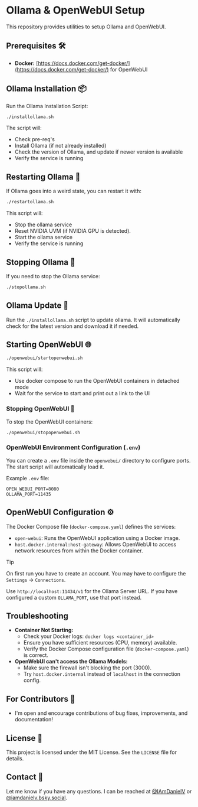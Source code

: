 # Ollama & OpenWebUI Setup

This repository provides utilities to setup Ollama and OpenWebUI.

## Prerequisites 🛠️

* **Docker:** [https://docs.docker.com/get-docker/](https://docs.docker.com/get-docker/) for OpenWebUI

## Ollama Installation 📦

Run the Ollama Installation Script:

```bash
./installollama.sh
```

The script will:

* Check pre-req's
* Install Ollama (if not already installed)
* Check the version of Ollama, and update if newer version is available
* Verify the service is running

## Restarting Ollama 🔄

If Ollama goes into a weird state, you can restart it with:

```bash
./restartollama.sh
```

This script will:

* Stop the ollama service
* Reset NVIDIA UVM (if NVIDIA GPU is detected).
* Start the ollama service
* Verify the service is running

## Stopping Ollama 🛑

If you need to stop the Ollama service:

```bash
./stopollama.sh
```

## Ollama Update 🚀

Run the `./installollama.sh` script to update ollama. It will automatically check for the latest version and download it if needed.

## Starting OpenWebUI 🌐

```bash
./openwebui/startopenwebui.sh
```

This script will:

* Use docker compose to run the OpenWebUI containers in detached mode
* Wait for the service to start and print out a link to the UI

### Stopping OpenWebUI 🛑

To stop the OpenWebUI containers:

```bash
./openwebui/stopopenwebui.sh
```

### OpenWebUI Environment Configuration (`.env`)

You can create a `.env` file inside the `openwebui/` directory to configure ports. The start script will automatically load it.

Example `.env` file:

``` shell
OPEN_WEBUI_PORT=8080
OLLAMA_PORT=11435
```

## OpenWebUI Configuration ⚙️

The Docker Compose file (`docker-compose.yaml`) defines the services:

* `open-webui`:  Runs the OpenWebUI application using a Docker image.
* `host.docker.internal:host-gateway`:  Allows OpenWebUI to access network resources from within the Docker container.

> [!TIP]
> On first run you have to create an account.
> You may have to configure the `Settings` -> `Connections`.
>
> Use `http://localhost:11434/v1` for the Ollama Server URL. If you have configured a custom `OLLAMA_PORT`, use that port instead.

## Troubleshooting

* **Container Not Starting:**
  * Check your Docker logs: `docker logs <container_id>`
  * Ensure you have sufficient resources (CPU, memory) available.
  * Verify the Docker Compose configuration file (`docker-compose.yaml`) is correct.
* **OpenWebUI can't access the Ollama Models:**
  * Make sure the firewall isn't blocking the port (3000).
  * Try `host.docker.internal` instead of `localhost` in the connection config.

## For Contributors 🤝

* I'm open and encourage contributions of bug fixes, improvements, and documentation!

## License 📜

This project is licensed under the MIT License.  See the `LICENSE` file for details.

## Contact 📧

Let me know if you have any questions. I can be reached at [@IAmDanielV](https://twitter.com/IAmDanielV) or [@iamdanielv.bsky.social](https://bsky.app/profile/iamdanielv.bsky.social).
